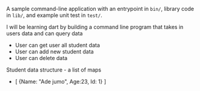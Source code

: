 A sample command-line application with an entrypoint in `bin/`, library code
in `lib/`, and example unit test in `test/`.


I will be learning dart by building a command line program that takes in users data and can query data

- User can get user all student data 
- User can add new student data 
- User can delete data 

Student data structure - a list of maps 
- [
  {Name: "Ade jumo", Age:23, Id: 1}
]
